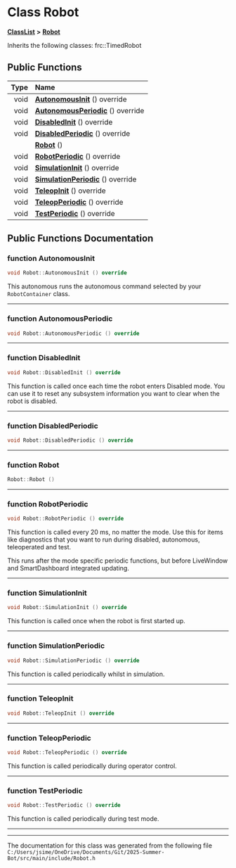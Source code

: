 

# Class Robot



[**ClassList**](annotated.md) **>** [**Robot**](class_robot.md)








Inherits the following classes: frc::TimedRobot


































## Public Functions

| Type | Name |
| ---: | :--- |
|  void | [**AutonomousInit**](#function-autonomousinit) () override<br> |
|  void | [**AutonomousPeriodic**](#function-autonomousperiodic) () override<br> |
|  void | [**DisabledInit**](#function-disabledinit) () override<br> |
|  void | [**DisabledPeriodic**](#function-disabledperiodic) () override<br> |
|   | [**Robot**](#function-robot) () <br> |
|  void | [**RobotPeriodic**](#function-robotperiodic) () override<br> |
|  void | [**SimulationInit**](#function-simulationinit) () override<br> |
|  void | [**SimulationPeriodic**](#function-simulationperiodic) () override<br> |
|  void | [**TeleopInit**](#function-teleopinit) () override<br> |
|  void | [**TeleopPeriodic**](#function-teleopperiodic) () override<br> |
|  void | [**TestPeriodic**](#function-testperiodic) () override<br> |




























## Public Functions Documentation




### function AutonomousInit 

```C++
void Robot::AutonomousInit () override
```



This autonomous runs the autonomous command selected by your `RobotContainer` class. 


        

<hr>



### function AutonomousPeriodic 

```C++
void Robot::AutonomousPeriodic () override
```




<hr>



### function DisabledInit 

```C++
void Robot::DisabledInit () override
```



This function is called once each time the robot enters Disabled mode. You can use it to reset any subsystem information you want to clear when the robot is disabled. 


        

<hr>



### function DisabledPeriodic 

```C++
void Robot::DisabledPeriodic () override
```




<hr>



### function Robot 

```C++
Robot::Robot () 
```




<hr>



### function RobotPeriodic 

```C++
void Robot::RobotPeriodic () override
```



This function is called every 20 ms, no matter the mode. Use this for items like diagnostics that you want to run during disabled, autonomous, teleoperated and test.


This runs after the mode specific periodic functions, but before LiveWindow and SmartDashboard integrated updating. 


        

<hr>



### function SimulationInit 

```C++
void Robot::SimulationInit () override
```



This function is called once when the robot is first started up. 


        

<hr>



### function SimulationPeriodic 

```C++
void Robot::SimulationPeriodic () override
```



This function is called periodically whilst in simulation. 


        

<hr>



### function TeleopInit 

```C++
void Robot::TeleopInit () override
```




<hr>



### function TeleopPeriodic 

```C++
void Robot::TeleopPeriodic () override
```



This function is called periodically during operator control. 


        

<hr>



### function TestPeriodic 

```C++
void Robot::TestPeriodic () override
```



This function is called periodically during test mode. 


        

<hr>

------------------------------
The documentation for this class was generated from the following file `C:/Users/jsime/OneDrive/Documents/Git/2025-Summer-Bot/src/main/include/Robot.h`

